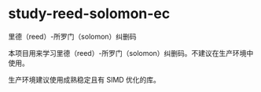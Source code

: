 # study-reed-solomon-ec
里德（reed）-所罗门（solomon）纠删码


本项目用来学习里德（reed）-所罗门（solomon）纠删码。不建议在生产环境中使用。

生产环境建议使用成熟稳定且有 SIMD 优化的库。
